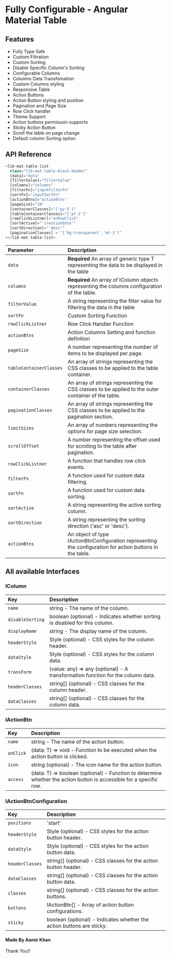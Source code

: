 # Fully Configurable - Angular Material Table

## Features

- Fully Type Safe
- Custom Filtration
- Custom Sorting
- Disable Specific Column's Sorting
- Configurable Columns
- Columns Data Transfomation
- Custom Columns styling
- Responsive Table
- Action Buttons
- Action Button styling and position
- Pagination and Page Size
- Row Click handler
- Theme Support
- Action buttons permissoin supports
- Sticky Action Button
- Scroll the table on page change
- Default column Sorting option

## API Reference

```js
<lib-mat-table-list
  class="lib-mat-table-black-header"
  [data]="data"
  [filterValue]="filterValue"
  [columns]="columns"
  [filterFn]="inputFilterFn"
  [sortFn]="inputSortFn"
  [actionBtns]="actionBtns"
  [pageSize]="10"
  [containerClasses]="['py-5']"
  [tableContainerClasses]="['pt-2']"
  [rowClickListner]="onRowClick"
  [sortActive]="'creationDate'"
  [sortDirection]="'desc'"
  [paginationClasses] = "['bg-transparent','mt-3']"
></lib-mat-table-list>
```

| Parameter               | Description                                                      |
| :---------------------- | :--------------------------------------------------------------- |
| `data`                  | **Required** An array of generic type T representing the data to be displayed in the table |
| `columns`               | **Required** An array of IColumn objects representing the columns configuration of the table.|
| `filterValue`           | A string representing the filter value for filtering the data in the table|
| `sortFn`                | Custom Sorting Function                                          |
| `rowClickListner`       | Row Click Handler Function                                       |
| `actionBtns`            | Action Columns Setting and function definition                   |
| `pageSize`              | A number representing the number of items to be displayed per page.|
| `tableContainerClasses` | An array of strings representing the CSS classes to be applied to the table container.|
| `containerClasses`      | An array of strings representing the CSS classes to be applied to the outer container of the table. |
| `paginationClasses`     | An array of strings representing the CSS classes to be applied to the pagination section. |
| `limitSizes`            |  An array of numbers representing the options for page size selection.|
|`scrollOffset`           | A number representing the offset used for scrolling to the table after pagination.|
|`rowClickListner`        | A function that handles row click events.|
|`filterFn`               | A function used for custom data filtering.|
| `sortFn` | A function used for custom data sorting.|
| `sortActive` | A string representing the active sorting column. |
|`sortDirection` | A string representing the sorting direction ('asc' or 'desc').|
|`actionBtns` | An object of type IActionBtnConfiguration representing the configuration for action buttons in the table.|


##  All available Interfaces
### IColumn
| Key               | Description                                                      |
| :---------------------- | :--------------------------------------------------------------- |
|`name`| string - The name of the column.|
|`disableSorting`| boolean (optional) - Indicates whether sorting is disabled for this column.|
|`displayName`| string - The display name of the column.|
|`headerStyle`| Style (optional) - CSS styles for the column header.|
|`dataStyle`| Style (optional) - CSS styles for the column data.|
|`transForm`| (value: any) => any (optional) - A transformation function for the column data.|
|`headerClasses`| string[] (optional) - CSS classes for the column header.|
|`dataClasses`| string[] (optional) - CSS classes for the column data.|

### IActionBtn<T>
| Key               | Description                                                      |
| :---------------------- | :--------------------------------------------------------------- |
|`name`| string - The name of the action button.|
|`onClick`| (data: T) => void - Function to be executed when the action button is clicked.|
|`icon` | string (optional) - The icon name for the action button.|
|`access`| (data: T) => boolean (optional) - Function to determine whether the action button is accessible for a specific row.

### IActionBtnConfiguration<T>
| Key               | Description                                                      |
| :---------------------- | :--------------------------------------------------------------- |
|`positions`| 'start' | 'end' - Position of the action buttons relative to the columns.|
|`headerStyle`| Style (optional) - CSS styles for the action button header.|
|`dataStyle`| Style (optional) - CSS styles for the action button data.|
|`headerClasses`| string[] (optional) - CSS classes for the action button header.|
|`dataClasses`| string[] (optional) - CSS classes for the action button data.|
|`classes`| string[] (optional) - CSS classes for the action buttons.|
|`buttons`| IActionBtn<T>[] - Array of action button configurations.|
|`sticky` | boolean (optional) - Indicates whether the action buttons are sticky.|



#### Made By Aamir Khan

Thank You!! 
